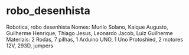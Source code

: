 # robo_desenhista
Robotica, robo desenhista 
Nomes: Murilo Solano, Kaique Augusto, Guilherme Henrique, Thiago Jesus, Leonardo Jacob, Luiz Guilherme
Materiais: 2 Rodas, 7 pilhas, 1 Arduino UNO, 1 Uno Protoshied, 2 motores 12V,  293D, jumpers
